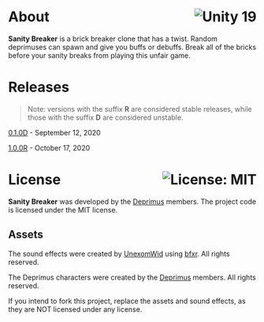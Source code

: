 # About <a href="https://unity.com"><img align="right" src="https://img.shields.io/badge/Unity-2019.4.9f1-000000?logo=Unity" alt="Unity 19" /></a>

**Sanity Breaker** is a brick breaker clone that has a twist. Random deprimuses can spawn and give you buffs or debuffs. Break all of the bricks before your sanity breaks from playing this unfair game.

# Releases

>Note: versions with the suffix **R** are considered stable releases, while those with the suffix **D** are considered unstable.

[0.1.0D](https://github.com/deprimus/SanityBreaker/releases/tag/0.1.0D) - September 12, 2020

[1.0.0R](https://github.com/deprimus/SanityBreaker/releases/tag/1.0.0R) - October 17, 2020

# License <a href="https://github.com/deprimus/SanityBreaker/blob/master/LICENSE"><img align="right" src="https://img.shields.io/badge/License-MIT-blue.svg" alt="License: MIT" /></a>

**Sanity Breaker** was developed by the [Deprimus](https://wiki.deprimus.men) members. The project code is licensed under the MIT license.

## Assets

The sound effects were created by [UnexomWid](https://uw.exom.dev) using [bfxr](https://www.bfxr.net/). All rights reserved.

The Deprimus characters were created by the [Deprimus](https://wiki.deprimus.men) members. All rights reserved.

If you intend to fork this project, replace the assets and sound effects, as they are NOT licensed under any license.
